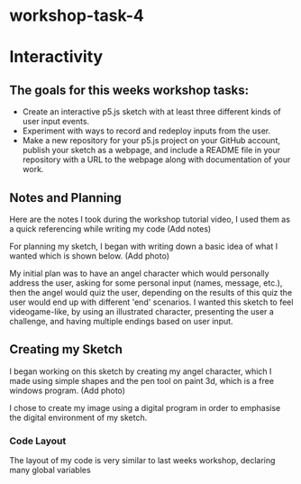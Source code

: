 # workshop-task-4
# Interactivity
## The goals for this weeks workshop tasks:
- Create an interactive p5.js sketch with at least three different kinds of user input events.
- Experiment with ways to record and redeploy inputs from the user.
- Make a new repository for your p5.js project on your GitHub account, publish your sketch as a webpage, and include a README file in your repository with a URL to the webpage along with documentation of your work.

## Notes and Planning
Here are the notes I took during the workshop tutorial video, I used them as a quick referencing while writing my code
  (Add notes)

For planning my sketch, I began with writing down a basic idea of what I wanted which is shown below.
  (Add photo)

My initial plan was to have an angel character which would personally address the user, asking for some personal input (names, message, etc.), then the angel would quiz the user, depending on the results of this quiz the user would end up with different 'end' scenarios.
I wanted this sketch to feel videogame-like, by using an illustrated character, presenting the user a challenge, and having multiple endings based on user input.

## Creating my Sketch
I began working on this sketch by creating my angel character, which I made using simple shapes and the pen tool on paint 3d, which is a free windows program.
(Add photo)

I chose to create my image using a digital program in order to emphasise the digital environment of my sketch.

### Code Layout
The layout of my code is very similar to last weeks workshop, declaring many global variables 



  
